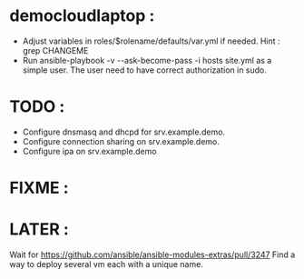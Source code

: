 # democloudlaptop :
- Adjust variables in roles/$rolename/defaults/var.yml if needed. Hint : grep CHANGEME
- Run ansible-playbook -v --ask-become-pass -i hosts site.yml as a simple user. The user need to have correct authorization in sudo.

# TODO :
- Configure dnsmasq and dhcpd for srv.example.demo.
- Configure connection sharing on srv.example.demo.
- Configure ipa on srv.example.demo 

# FIXME :

# LATER :
Wait for https://github.com/ansible/ansible-modules-extras/pull/3247
Find a way to deploy several vm each with a unique name.
